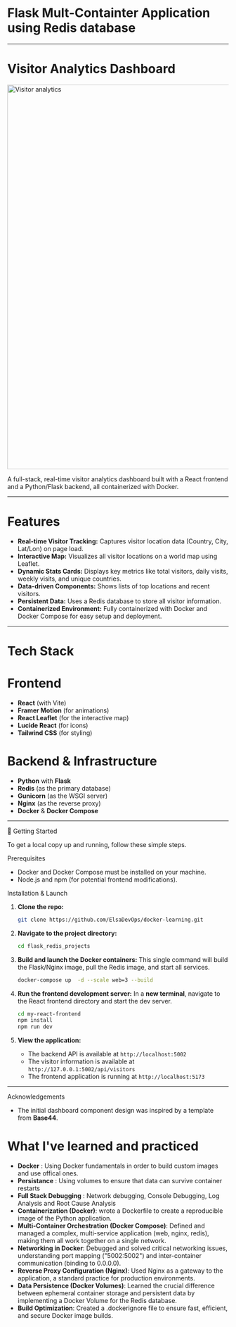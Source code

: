 # Flask Mult-Containter Application using Redis database

---

 # Visitor Analytics Dashboard

<img width="1912" height="873" alt="Visitor analytics" src="https://github.com/user-attachments/assets/9a79e89e-73a8-4bef-a1d9-85251c2fa8d4" />


A full-stack, real-time visitor analytics dashboard built with a React frontend and a Python/Flask backend, all containerized with Docker.

---

  # Features

*   **Real-time Visitor Tracking:** Captures visitor location data (Country, City, Lat/Lon) on page load.
*   **Interactive Map:** Visualizes all visitor locations on a world map using Leaflet.
*   **Dynamic Stats Cards:** Displays key metrics like total visitors, daily visits, weekly visits, and unique countries.
*   **Data-driven Components:** Shows lists of top locations and recent visitors.
*   **Persistent Data:** Uses a Redis database to store all visitor information.
*   **Containerized Environment:** Fully containerized with Docker and Docker Compose for easy setup and deployment.

---

  # Tech Stack

# Frontend
*   **React** (with Vite)
*   **Framer Motion** (for animations)
*   **React Leaflet** (for the interactive map)
*   **Lucide React** (for icons)
*   **Tailwind CSS** (for styling)
 
 # Backend & Infrastructure
*   **Python** with **Flask**
*   **Redis** (as the primary database)
*   **Gunicorn** (as the WSGI server)
*   **Nginx** (as the reverse proxy)
*   **Docker** & **Docker Compose**

---

 🏁 Getting Started

To get a local copy up and running, follow these simple steps.

 Prerequisites

*   Docker and Docker Compose must be installed on your machine.
*   Node.js and npm (for potential frontend modifications).

 Installation & Launch

1.  **Clone the repo:**
    ```sh
    git clone https://github.com/ElsaDevOps/docker-learning.git 
2.  **Navigate to the project directory:**
    ```sh
    cd flask_redis_projects
    ```
3.  **Build and launch the Docker containers:**
    This single command will build the Flask/Nginx image, pull the Redis image, and start all services.
    ```sh
    docker-compose up  -d --scale web=3 --build
    ```
4.  **Run the frontend development server:**
    In a **new terminal**, navigate to the React frontend directory and start the dev server.
    ```sh
    cd my-react-frontend
    npm install
    npm run dev
    ```

5.  **View the application:**
    *   The backend API is available at `http://localhost:5002`
    *   The visitor information is available at `http://127.0.0.1:5002/api/visitors`
    *   The frontend application is running at `http://localhost:5173`

---
 Acknowledgements
*   The initial dashboard component design was inspired by a template from **Base44**.

# What I've learned and practiced
* **Docker** : Using Docker fundamentals in order to build custom images and use offical ones.
* **Persistance** : Using volumes to ensure that data can survive container restarts
* **Full Stack Debugging** : Network debugging, Console Debugging, Log Analysis and Root Cause Analysis
* **Containerization (Docker)**: wrote a Dockerfile to create a reproducible image of the Python application.
* **Multi-Container Orchestration (Docker Compose)**: Defined and managed a complex, multi-service application (web, nginx, redis), making them all work together on a single network.
* **Networking in Docker**: Debugged and solved critical networking issues, understanding port mapping ("5002:5002") and inter-container communication (binding to 0.0.0.0).
* **Reverse Proxy Configuration (Nginx)**: Used Nginx as a gateway to the application, a standard practice for production environments.
* **Data Persistence (Docker Volumes)**: Learned the crucial difference between ephemeral container storage and persistent data by implementing a Docker Volume for the Redis database.
* **Build Optimization**: Created a .dockerignore file to ensure fast, efficient, and secure Docker image builds.
